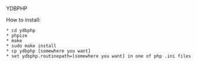  YDBPHP

 How to install:

	* cd ydbphp
	* phpize
	* make
	* sudo make install
	* cp ydbphp [somewhere you want]
	* set ydbphp.routinepath=[somewhere you want] in one of php .ini files
